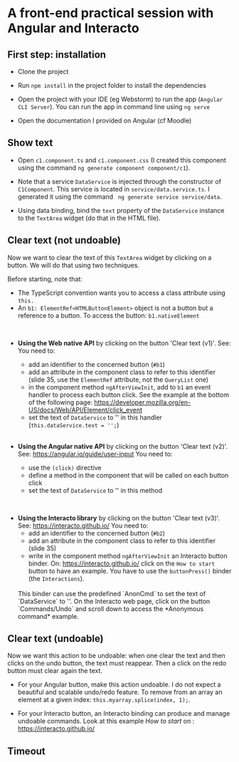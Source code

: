 
# A front-end practical session with Angular and Interacto

## First step: installation

- Clone the project

- Run `npm install` in the project folder to install the dependencies

- Open the project with your IDE (eg Webstorm) to run the app (`Angular CLI Server`).
You can run the app in command line using `ng serve`

- Open the documentation I provided on Angular (cf Moodle)

## Show text

- Open `c1.component.ts` and `c1.component.css` (I created this component using the command `ng generate component component/c1`).

- Note that a service `DataService` is injected through the constructor of `C1Component`. This service is located in `service/data.service.ts`.
I generated it using the command ` ng generate service service/data`.

- Using data binding, bind the `text` property of the `DataService` instance to the `TextArea` widget (do that in the HTML file).


## Clear text (not undoable) 

Now we want to clear the text of this `TextArea` widget by clicking on a button.
We will do that using two techniques.

Before starting, note that:
- The TypeScript convention wants you to access a class attribute using `this.`
- An `b1: ElementRef<HTMLButtonElement>` object is not a button but a reference to a button. To access the button: `b1.nativeElement`

<br/>

- **Using the Web native API** by clicking on the button 'Clear text (v1)'. See: 
You need to:
    - add an identifier to the concerned button (`#b1`)
    - add an attribute in the component class to refer to this identifier (slide 35, use the `ElementRef` attribute, not the `QueryList` one)
    - in the component method `ngAfterViewInit`, add to `b1` an event handler to process each button click. See the example at the bottom of the following page:
    https://developer.mozilla.org/en-US/docs/Web/API/Element/click_event
    - set the text of `DataService` to '' in this handler (`this.dataService.text = '';`)
    
  <br/>  

- **Using the Angular native API** by clicking on the button 'Clear text (v2)'. See: https://angular.io/guide/user-input
You need to:
    - use the `(click)` directive
    - define a method in the component that will be called on each button click
    - set the text of `DataService` to '' in this method

<br/>

- **Using the Interacto library** by clicking on the button 'Clear text (v3)'. See: https://interacto.github.io/
You need to: 
    - add an identifier to the concerned button (`#b2`)
    - add an attribute in the component class to refer to this identifier (slide 35)
    - write in the component method `ngAfterViewInit` an Interacto button binder. 
    On: https://interacto.github.io/ click on the `How to start` button to have an example. 
    You have to use the `buttonPress()` binder (the `Interactions`).
    <br/>
    This binder can use the predefined `AnonCmd` to set the text of `DataService` to ''.
    On the Interacto web page, click on the button `Commands/Undo` and scroll down to access the *Anonymous command* example. 



## Clear text (undoable) 

Now we want this action to be undoable:
when one clear the text and then clicks on the undo button, the text must reappear.
Then a click on the redo button must clear again the text. 

- For your Angular button, make this action undoable. I do not expect a beautiful and scalable undo/redo feature.
To remove from an array an element at a given index: `this.myarray.splice(index, 1);`.


- For your Interacto button, an Interacto binding can produce and manage undoable commands.
Look at this example *How to start* on : https://interacto.github.io/


## Timeout
